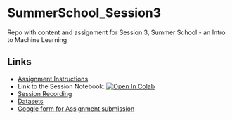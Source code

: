 # SummerSchool_Session3
Repo with content and assignment for Session 3, Summer School - an Intro to Machine Learning
## Links
* [Assignment Instructions](Assignment.md)  
*  Link to the Session Notebook: [![Open In Colab](https://colab.research.google.com/assets/colab-badge.svg)](https://colab.research.google.com/drive/1CekCToXAKB7Ife1r1Ya8Vz9PfDpUjuA3?authuser=1#scrollTo=hXMRQgBgWXgR)  
* [Session Recording]()  
* [Datasets](Datasets.zip)  
* [Google form for Assignment submission](https://forms.gle/JT2CJJ9wZbsPBkD17)
